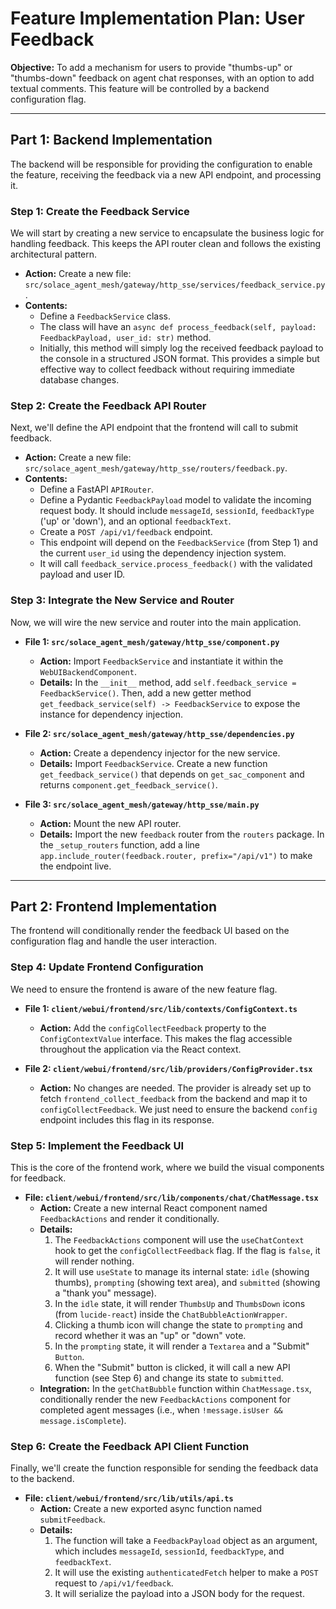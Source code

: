 # Feature Implementation Plan: User Feedback

**Objective:** To add a mechanism for users to provide "thumbs-up" or "thumbs-down" feedback on agent chat responses, with an option to add textual comments. This feature will be controlled by a backend configuration flag.

---

## Part 1: Backend Implementation

The backend will be responsible for providing the configuration to enable the feature, receiving the feedback via a new API endpoint, and processing it.

### Step 1: Create the Feedback Service

We will start by creating a new service to encapsulate the business logic for handling feedback. This keeps the API router clean and follows the existing architectural pattern.

*   **Action:** Create a new file: `src/solace_agent_mesh/gateway/http_sse/services/feedback_service.py`.
*   **Contents:**
    *   Define a `FeedbackService` class.
    *   The class will have an `async def process_feedback(self, payload: FeedbackPayload, user_id: str)` method.
    *   Initially, this method will simply log the received feedback payload to the console in a structured JSON format. This provides a simple but effective way to collect feedback without requiring immediate database changes.

### Step 2: Create the Feedback API Router

Next, we'll define the API endpoint that the frontend will call to submit feedback.

*   **Action:** Create a new file: `src/solace_agent_mesh/gateway/http_sse/routers/feedback.py`.
*   **Contents:**
    *   Define a FastAPI `APIRouter`.
    *   Define a Pydantic `FeedbackPayload` model to validate the incoming request body. It should include `messageId`, `sessionId`, `feedbackType` ('up' or 'down'), and an optional `feedbackText`.
    *   Create a `POST /api/v1/feedback` endpoint.
    *   This endpoint will depend on the `FeedbackService` (from Step 1) and the current `user_id` using the dependency injection system.
    *   It will call `feedback_service.process_feedback()` with the validated payload and user ID.

### Step 3: Integrate the New Service and Router

Now, we will wire the new service and router into the main application.

*   **File 1: `src/solace_agent_mesh/gateway/http_sse/component.py`**
    *   **Action:** Import `FeedbackService` and instantiate it within the `WebUIBackendComponent`.
    *   **Details:** In the `__init__` method, add `self.feedback_service = FeedbackService()`. Then, add a new getter method `get_feedback_service(self) -> FeedbackService` to expose the instance for dependency injection.

*   **File 2: `src/solace_agent_mesh/gateway/http_sse/dependencies.py`**
    *   **Action:** Create a dependency injector for the new service.
    *   **Details:** Import `FeedbackService`. Create a new function `get_feedback_service()` that depends on `get_sac_component` and returns `component.get_feedback_service()`.

*   **File 3: `src/solace_agent_mesh/gateway/http_sse/main.py`**
    *   **Action:** Mount the new API router.
    *   **Details:** Import the new `feedback` router from the `routers` package. In the `_setup_routers` function, add a line `app.include_router(feedback.router, prefix="/api/v1")` to make the endpoint live.

---

## Part 2: Frontend Implementation

The frontend will conditionally render the feedback UI based on the configuration flag and handle the user interaction.

### Step 4: Update Frontend Configuration

We need to ensure the frontend is aware of the new feature flag.

*   **File 1: `client/webui/frontend/src/lib/contexts/ConfigContext.ts`**
    *   **Action:** Add the `configCollectFeedback` property to the `ConfigContextValue` interface. This makes the flag accessible throughout the application via the React context.

*   **File 2: `client/webui/frontend/src/lib/providers/ConfigProvider.tsx`**
    *   **Action:** No changes are needed. The provider is already set up to fetch `frontend_collect_feedback` from the backend and map it to `configCollectFeedback`. We just need to ensure the backend `config` endpoint includes this flag in its response.

### Step 5: Implement the Feedback UI

This is the core of the frontend work, where we build the visual components for feedback.

*   **File: `client/webui/frontend/src/lib/components/chat/ChatMessage.tsx`**
    *   **Action:** Create a new internal React component named `FeedbackActions` and render it conditionally.
    *   **Details:**
        1.  The `FeedbackActions` component will use the `useChatContext` hook to get the `configCollectFeedback` flag. If the flag is `false`, it will render nothing.
        2.  It will use `useState` to manage its internal state: `idle` (showing thumbs), `prompting` (showing text area), and `submitted` (showing a "thank you" message).
        3.  In the `idle` state, it will render `ThumbsUp` and `ThumbsDown` icons (from `lucide-react`) inside the `ChatBubbleActionWrapper`.
        4.  Clicking a thumb icon will change the state to `prompting` and record whether it was an "up" or "down" vote.
        5.  In the `prompting` state, it will render a `Textarea` and a "Submit" `Button`.
        6.  When the "Submit" button is clicked, it will call a new API function (see Step 6) and change its state to `submitted`.
    *   **Integration:** In the `getChatBubble` function within `ChatMessage.tsx`, conditionally render the new `FeedbackActions` component for completed agent messages (i.e., when `!message.isUser && message.isComplete`).

### Step 6: Create the Feedback API Client Function

Finally, we'll create the function responsible for sending the feedback data to the backend.

*   **File: `client/webui/frontend/src/lib/utils/api.ts`**
    *   **Action:** Create a new exported async function named `submitFeedback`.
    *   **Details:**
        1.  The function will take a `FeedbackPayload` object as an argument, which includes `messageId`, `sessionId`, `feedbackType`, and `feedbackText`.
        2.  It will use the existing `authenticatedFetch` helper to make a `POST` request to `/api/v1/feedback`.
        3.  It will serialize the payload into a JSON body for the request.
